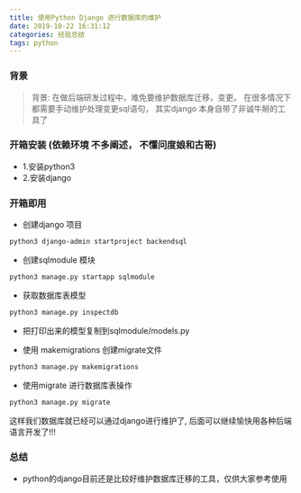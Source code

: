```yaml
---
title: 使用Python Django 进行数据库的维护
date: 2019-10-22 16:31:12
categories: 经验总结
tags: python
---
```


### 背景

> 背景: 在做后端研发过程中，难免要维护数据库迁移，变更。 在很多情况下都需要手动维护处理变更sql语句， 其实django 本身自带了非诚牛掰的工具了

### 开箱安装 (依赖环境 不多阐述， 不懂问度娘和古哥)

- 1.安装python3
- 2.安装django

### 开箱即用

- 创建django 项目

``` bash
python3 django-admin startproject backendsql
```

- 创建sqlmodule 模块

``` bash
python3 manage.py startapp sqlmodule
```

- 获取数据库表模型

``` bash
python3 manage.py inspectdb
```

- 把打印出来的模型复制到sqlmodule/models.py

- 使用 makemigrations 创建migrate文件

``` bash
python3 manage.py makemigrations
```

- 使用migrate 进行数据库表操作

``` bash
python3 manage.py migrate
```

这样我们数据库就已经可以通过django进行维护了, 后面可以继续愉快用各种后端语言开发了!!!


### 总结
- python的django目前还是比较好维护数据库迁移的工具，仅供大家参考使用
